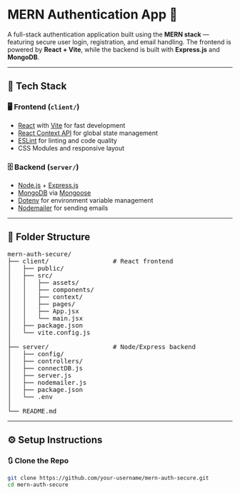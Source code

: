 # MERN Authentication App 🔐

A full-stack authentication application built using the **MERN stack** — featuring secure user login, registration, and email handling. The frontend is powered by **React + Vite**, while the backend is built with **Express.js** and **MongoDB**.

---

## 🧰 Tech Stack

### 🖥️ Frontend (`client/`)
- [React](https://reactjs.org/) with [Vite](https://vitejs.dev/) for fast development
- [React Context API](https://reactjs.org/docs/context.html) for global state management
- [ESLint](https://eslint.org/) for linting and code quality
- CSS Modules and responsive layout

### 🗄️ Backend (`server/`)
- [Node.js](https://nodejs.org/) + [Express.js](https://expressjs.com/)
- [MongoDB](https://www.mongodb.com/) via [Mongoose](https://mongoosejs.com/)
- [Dotenv](https://www.npmjs.com/package/dotenv) for environment variable management
- [Nodemailer](https://nodemailer.com/) for sending emails

---

## 📁 Folder Structure

<pre>
mern-auth-secure/
├── client/                 # React frontend
│   ├── public/
│   ├── src/
│   │   ├── assets/
│   │   ├── components/
│   │   ├── context/
│   │   ├── pages/
│   │   ├── App.jsx
│   │   └── main.jsx
│   ├── package.json
│   └── vite.config.js
│
├── server/                 # Node/Express backend
│   ├── config/
│   ├── controllers/
│   ├── connectDB.js
│   ├── server.js
│   ├── nodemailer.js
│   ├── package.json
│   └── .env
│
└── README.md
</pre>

---

## ⚙️ Setup Instructions

### 🔃 Clone the Repo

```bash
git clone https://github.com/your-username/mern-auth-secure.git
cd mern-auth-secure
